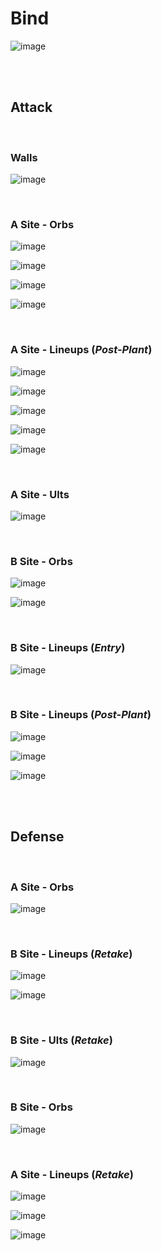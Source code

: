 # Bind
![image](bind.jpg)



&nbsp;  
&nbsp;  
## Attack

&nbsp;  
### Walls
![image](attack-walls.jpg)
&nbsp;  

&nbsp;  
### A Site - Orbs
![image](attack-A-orb-1.jpg)
&nbsp;  

![image](attack-A-orb-2.jpg)
&nbsp;  

![image](attack-A-orb3.jpg)
&nbsp;  

![image](attack-A-orb4.jpg)
&nbsp;  

&nbsp;  
### A Site - Lineups  (*Post-Plant*)
![image](A-lineup1.jpg)
&nbsp;  

![image](A-lineup2.jpg)
&nbsp;  

![image](A-lineup3.jpg)
&nbsp;  

![image](A-lineup4.jpg)
&nbsp;  

![image](attack-A-lineup1.jpg)
&nbsp;  

&nbsp;  
### A Site - Ults
![image](attack-A-ult1.jpg)
&nbsp;  


&nbsp;  
### B Site - Orbs
![image](attack-B-orb-1.jpg)
&nbsp;  

![image](attack-B-orb-2.jpg)
&nbsp;  

&nbsp;  
### B Site - Lineups (*Entry*)
![image](attack-B-entry1.jpg)
&nbsp;  

&nbsp;  
### B Site - Lineups (*Post-Plant*)
![image](B-lineup1.jpg)
&nbsp;  

![image](B-lineup2.jpg)
&nbsp;  

![image](B-lineup3.jpg)
&nbsp;  



&nbsp;  
&nbsp;  
## Defense

&nbsp;  
### A Site - Orbs
![image](defense-A-orb1.jpg)
&nbsp;  

&nbsp;  
### B Site - Lineups (*Retake*)
![image](retake-B-1.jpg)
&nbsp;  

![image](retake-B-2.jpg)
&nbsp;  

&nbsp;  
### B Site - Ults (*Retake*)
![image](retake-B-ult1.jpg)
&nbsp;  

&nbsp;  
### B Site - Orbs
![image](defense-B-orb1.jpg)
&nbsp;  

&nbsp;  
### A Site - Lineups (*Retake*)
![image](retake-A1.jpg)
&nbsp;  

![image](retake-A2.jpg)
&nbsp;  

![image](retake-A3.jpg)
&nbsp;  